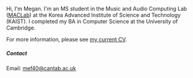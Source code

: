 Hi, I'm Megan. I'm an MS student in the Music and Audio Computing Lab ([MACLab](https://mac.kaist.ac.kr)) at the Korea Advanced Institute of Science and Technology (KAIST). I completed my BA in Computer Science at the University of Cambridge.

For more information, please see [my current CV](../../public/assets/documents/cv.pdf).


##### Contact

Email: [mef40@cantab.ac.uk](mailto:mef40@cantab.ac.uk)